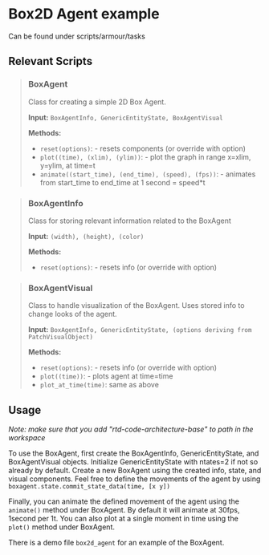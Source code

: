 # Box2D Agent example
Can be found under scripts/armour/tasks

## Relevant Scripts
> ### BoxAgent
> Class for creating a simple 2D Box Agent.
>
> **Input:** `BoxAgentInfo, GenericEntityState, BoxAgentVisual`
>
> **Methods:**
> - `reset(options)`: - resets components (or override with option)
> - `plot((time), (xlim), (ylim))`: - plot the graph in range x=xlim, y=ylim, at time=t
> - `animate((start_time), (end_time), (speed), (fps))`: - animates from start_time to end_time at 1 second = speed*t

> ### BoxAgentInfo
> Class for storing relevant information related to the BoxAgent
>
> **Input:** `(width), (height), (color)`
>
> **Methods:**
> - `reset(options)`: - resets info (or override with option)

> ### BoxAgentVisual
> Class to handle visualization of the BoxAgent. Uses stored info to change looks of the agent.
> 
> **Input:** `BoxAgentInfo, GenericEntityState, (options deriving from PatchVisualObject)`
>
> **Methods:**
> - `reset(options)`: - resets info (or override with option)
> - `plot((time))`: - plots agent at time=time
> - `plot_at_time(time)`: same as above

## Usage
*Note: make sure that you add "rtd-code-architecture-base" to path in the workspace*

To use the BoxAgent, first create the BoxAgentInfo, GenericEntityState, and BoxAgentVisual objects. 
Initialize GenericEntityState with ntates=2 if not so already by default.
Create a new BoxAgent using the created info, state, and visual components.
Feel free to define the movements of the agent by using `boxagent.state.commit_state_data(time, [x y])`

Finally, you can animate the defined movement of the agent using the `animate()` method under BoxAgent. 
By default it will animate at 30fps, 1second per 1t. 
You can also plot at a single moment in time using the `plot()` method under BoxAgent. 

There is a demo file `box2d_agent` for an example of the BoxAgent.